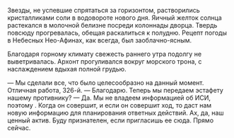 Звезды, не успевшие спрятаться за горизонтом, растворились кристалликами соли в водовороте нового дня. Яичный желток солнца растекался в молочной белизне посреди колоннады дворца. Твердь повсюду прогревалась, обещая раскалиться к полудню. Рецепт погоды в Небесных Нео-Афинах, как всегда, был заоблачно-ясным. 

Благодаря горному климату свежесть раннего утра подолгу не выветривалась. Архонт прогуливался вокруг морского трона, с наслаждением вдыхая полной грудью. 

— Мы сделали все, что было целесообразно на данный момент. Отличная работа, 326-й.
— Благодарю. Теперь мы передаем эстафету нашему противнику?
— Да. Мы не владеем информацией об ИСИ, поэтому . Когда он совершит, и если он совершит ход, то даст нам новую информацию для планирования ответных действий. Ах, да, наш ценный актив. Буду признателен, если пригласишь ее сюда. Прямо сейчас.

